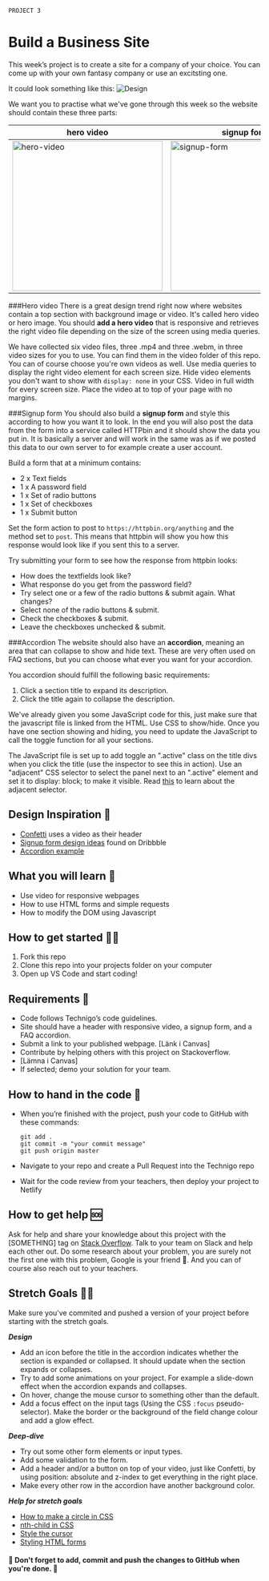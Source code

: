 `PROJECT 3`

# Build a Business Site

This week’s project is to create a site for a company of your choice. You can come up with your own fantasy company or use an excitsting one.

It could look something like this:
![Design](https://github.com/Technigo/project-3/blob/master/business-web.png)

We want you to practise what we've gone through this week so the website should contain these three parts:

| hero video | signup form | accordion |
|---------|---------|---------|
| <img src="https://github.com/Technigo/project-3/blob/master/hero-video.png" alt="hero-video" width="300"/> | <img src="https://github.com/Technigo/project-3/blob/master/sign-up.png" alt="signup-form" width="300"/> | <img src="https://github.com/Technigo/project-3/blob/master/FAQ-design.png" alt="FAQ-accordion" width="300"/> |



###Hero video
There is a great design trend right now where websites contain a top section with background image or video. It's called hero video or hero image. You should **add a hero video** that is responsive and retrieves the right video file depending on the size of the screen using media queries.

We have collected six video files, three .mp4 and three .webm, in three video sizes for you to use. You can find them in the video folder of this repo. You can of course choose you're own videos as well. Use media queries to display the right video element for each screen size. Hide video elements you don't want to show with `display: none` in your CSS. Video in full width for every screen size. Place the video at to top of your page with no margins.

###Signup form
You should also build a **signup form** and style this according to how you want it to look. In the end you will also post the data from the form into a service called HTTPbin and it should show the data you put in. It is basically a server and will work in the same was as if we posted this data to our own server to for example create a user account.

Build a form that at a minimum contains:

- 2 x Text fields
- 1 x A password field
- 1 x Set of radio buttons
- 1 x Set of checkboxes
- 1 x Submit button

Set the form action to post to `https://httpbin.org/anything` and the method set to `post`. This means that httpbin will show you how this response would look like if you sent this to a server.

Try submitting your form to see how the response from httpbin looks:

- How does the textfields look like?
- What response do you get from the password field?
- Try select one or a few of the radio buttons & submit again. What changes?
- Select none of the radio buttons & submit.
- Check the checkboxes & submit.
- Leave the checkboxes unchecked & submit.

###Accordion
The website should also have an **accordion**, meaning an area that can collapse to show and hide text. These are very often used on FAQ sections, but you can choose what ever you want for your accordion.

You accordion should fulfill the following basic requirements:

1. Click a section title to expand its description.
2. Click the title again to collapse the description.

We've already given you some JavaScript code for this, just make sure that the javascript file is linked from the HTML. Use CSS to show/hide.
Once you have one section showing and hiding, you need to update the JavaScript to call the toggle function for all your sections.

The JavaScript file is set up to add toggle an ".active" class on the title divs when you click the title (use the inspector to see this in action). Use an "adjacent" CSS selector to select the panel next to an ".active" element and set it to display: block; to make it visible. Read [this](https://developer.mozilla.org/en-US/docs/Web/CSS/Adjacent_sibling_combinator) to learn about the adjacent selector.

## Design Inspiration 🎨

- [Confetti](https://confetti.events/en/) uses a video as their header
- [Signup form design ideas](https://dribbble.com/search?q=signup+form) found on Dribbble
- [Accordion example](https://www.beatsbydre.com/uk/support)

## What you will learn 🧠

- Use video for responsive webpages
- How to use HTML forms and simple requests
- How to modify the DOM using Javascript

## How to get started 💪🏼

1. Fork this repo
2. Clone this repo into your projects folder on your computer
3. Open up VS Code and start coding!

## Requirements 🧪

- Code follows Technigo’s code guidelines.
- Site should have a header with responsive video, a signup form, and a FAQ accordion.
- Submit a link to your published webpage. [Länk i Canvas]
- Contribute by helping others with this project on Stackoverflow.
- [Lämna i Canvas]
- If selected; demo your solution for your team.

## How to hand in the code 🎯

- When you’re finished with the project, push your code to GitHub with these commands:

  ```
  git add .
  git commit -m "your commit message"
  git push origin master
  ```

- Navigate to your repo and create a Pull Request into the Technigo repo
- Wait for the code review from your teachers, then deploy your project to Netlify

## How to get help 🆘

Ask for help and share your knowledge about this project with the [SOMETHING] tag on [Stack Overflow](https://stackoverflow.com/c/technigo/questions). Talk to your team on Slack and help each other out. Do some research about your problem, you are surely not the first one with this problem, Google is your friend 🙂. And you can of course also reach out to your teachers.

## Stretch Goals 🏃‍♂

Make sure you've commited and pushed a version of your project before starting with the stretch goals.

**_Design_**

- Add an icon before the title in the accordion indicates whether the section is expanded or collapsed. It should update when the section expands or collapses.
- Try to add some animations on your project. For example a slide-down effect when the accordion expands and collapses.
- On hover, change the mouse cursor to something other than the default.
- Add a focus effect on the input tags (Using the CSS `:focus` pseudo-selector). Make the border or the background of the field change colour and add a glow effect.

**_Deep-dive_**

- Try out some other form elements or input types.
- Add some validation to the form.
- Add a header and/or a button on top of your video, just like Confetti, by using position: absolute and z-index to get everything in the right place.
- Make every other row in the accordion have another background color.

**_Help for stretch goals_**

- [How to make a circle in CSS](https://davidwalsh.name/css-circles)
- [nth-child in CSS](https://developer.mozilla.org/en-US/docs/Web/CSS/%3Anth-child)
- [Style the cursor](https://developer.mozilla.org/en-US/docs/Web/CSS/cursor)
- [Styling HTML forms](https://developer.mozilla.org/en-US/docs/Learn/HTML/Forms/Styling_HTML_forms)

#### 🚨 Don't forget to add, commit and push the changes to GitHub when you're done. 🏁
